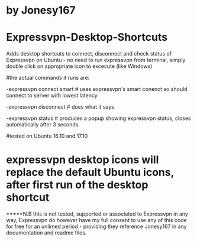# by Jonesy167
# Expressvpn-Desktop-Shortcuts
Adds desktop shortcuts to connect, disconnect and check status of Expressvpn on Ubuntu - no need to run expressvpn from terminal, simply double click on appropriate icon to excecute (like Windows)


#the actual commands it runs are:
  
  -expressvpn connect smart # uses expressvpn's smart conenct so should connect to server with lowest latency
  
  -expressvpn disconnect # does what it says
  
  -expressvpn status # produces a popup showing expressvpn status, closes automatically after 3 seconds


#tested on Ubuntu 16.10 and 17.10

# expressvpn desktop icons will replace the default Ubuntu icons, after first run of the desktop shortcut

*****N.B this is not tested, supported or associated to Expressvpn in any way, Expressvpn do however have my full consent to use any of this code for free for an unlimed period - providing they reference Jonesy167 in any documentation and readme files. 
